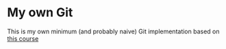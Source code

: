 # My own Git
This is my own minimum (and probably naive) Git implementation based on [this course](https://app.codecrafters.io/courses/git/overview)
